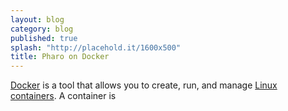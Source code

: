 ```yaml
---
layout: blog
category: blog
published: true
splash: "http://placehold.it/1600x500"
title: Pharo on Docker
---
```


[Docker](http://docker.io) is a tool that allows you to create, run, and manage [Linux containers](http://http://lxc.sourceforge.net/). A container is 